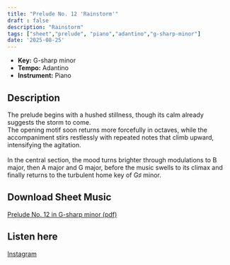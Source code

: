 ```yaml
---
title: "Prelude No. 12 'Rainstorm'"
draft : false
description: "Rainstorm"
tags: ["sheet","prelude", "piano","adantino","g-sharp-minor"]
date: '2025-08-25'
---
```


- **Key:** G-sharp minor
- **Tempo:** Adantino 
- **Instrument:** Piano

<!--more-->
## Description

The prelude begins with a hushed stillness, though its calm already suggests the storm to come. <br>
The opening motif soon returns more forcefully in octaves, while the accompaniment stirs restlessly with repeated notes that climb upward, intensifying the agitation. 
<br>
<br>
In the central section, the mood turns brighter through modulations to B major, then A major and G major, before the music swells to its climax and finally returns to the turbulent home key of G♯ minor.

 ## Download Sheet Music

[Prelude No. 12 in G-sharp minor (pdf)](/pdf/Prelude%20No.12%20in%20Gsharp%20minor.pdf)

 ## Listen here 
 
[Instagram](https://www.instagram.com/reel/DN8bgqijGGP/)